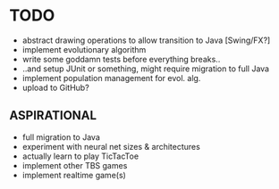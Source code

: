 TODO
====

- abstract drawing operations to allow transition to Java [Swing/FX?]
- implement evolutionary algorithm
- write some goddamn tests before everything breaks..
- ..and setup JUnit or something, might require migration to full Java
- implement population management for evol. alg.
- upload to GitHub?

ASPIRATIONAL
------------

- full migration to Java
- experiment with neural net sizes & architectures
- actually learn to play TicTacToe
- implement other TBS games
- implement realtime game(s)
